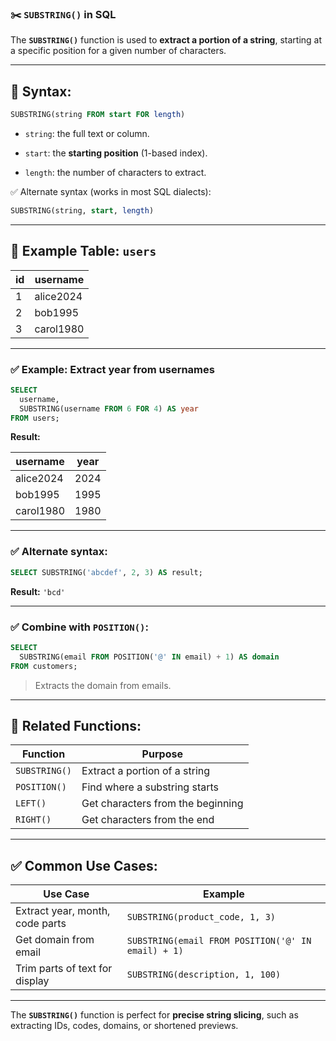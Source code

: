 ### ✂️ `SUBSTRING()` in SQL

The **`SUBSTRING()`** function is used to **extract a portion of a string**, starting at a specific position for a given number of characters.

---

## 🔹 **Syntax:**

```sql
SUBSTRING(string FROM start FOR length)
```

- `string`: the full text or column.
    
- `start`: the **starting position** (1-based index).
    
- `length`: the number of characters to extract.
    

✅ Alternate syntax (works in most SQL dialects):

```sql
SUBSTRING(string, start, length)
```

---

## 📌 **Example Table: `users`**

|id|username|
|---|---|
|1|alice2024|
|2|bob1995|
|3|carol1980|

---

### ✅ Example: Extract year from usernames

```sql
SELECT 
  username,
  SUBSTRING(username FROM 6 FOR 4) AS year
FROM users;
```

**Result:**

|username|year|
|---|---|
|alice2024|2024|
|bob1995|1995|
|carol1980|1980|

---

### ✅ Alternate syntax:

```sql
SELECT SUBSTRING('abcdef', 2, 3) AS result;
```

**Result:** `'bcd'`

---

### ✅ Combine with `POSITION()`:

```sql
SELECT 
  SUBSTRING(email FROM POSITION('@' IN email) + 1) AS domain
FROM customers;
```

> Extracts the domain from emails.

---

## 🔄 Related Functions:

|Function|Purpose|
|---|---|
|`SUBSTRING()`|Extract a portion of a string|
|`POSITION()`|Find where a substring starts|
|`LEFT()`|Get characters from the beginning|
|`RIGHT()`|Get characters from the end|

---

## ✅ **Common Use Cases:**

|Use Case|Example|
|---|---|
|Extract year, month, code parts|`SUBSTRING(product_code, 1, 3)`|
|Get domain from email|`SUBSTRING(email FROM POSITION('@' IN email) + 1)`|
|Trim parts of text for display|`SUBSTRING(description, 1, 100)`|

---

The **`SUBSTRING()`** function is perfect for **precise string slicing**, such as extracting IDs, codes, domains, or shortened previews.